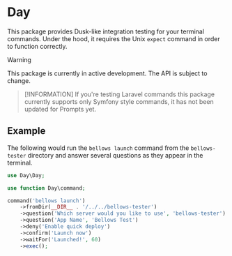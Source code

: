 # Day

This package provides Dusk-like integration testing for your terminal commands. Under the hood, it requires the Unix `expect` command in order to function correctly.

> [!WARNING]
> This package is currently in active development. The API is subject to change.

> [!INFORMATION]
> If you're testing Laravel commands this package currently supports only Symfony style commands, it has not been updated for Prompts yet.

## Example

The following would run the `bellows launch` command from the `bellows-tester` directory and answer several questions as they appear in the terminal.

```php
use Day\Day;

use function Day\command;

command('bellows launch')
    ->fromDir(__DIR__ . '/../../bellows-tester')
    ->question('Which server would you like to use', 'bellows-tester')
    ->question('App Name', 'Bellows Test')
    ->deny('Enable quick deploy')
    ->confirm('Launch now')
    ->waitFor('Launched!', 60)
    ->exec();
```
